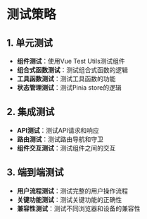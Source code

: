 # 测试策略

## 1. 单元测试

- **组件测试**：使用Vue Test Utils测试组件
- **组合式函数测试**：测试组合式函数的逻辑
- **工具函数测试**：测试工具函数的功能
- **状态管理测试**：测试Pinia store的逻辑

## 2. 集成测试

- **API测试**：测试API请求和响应
- **路由测试**：测试路由导航和守卫
- **组件交互测试**：测试组件之间的交互

## 3. 端到端测试

- **用户流程测试**：测试完整的用户操作流程
- **关键功能测试**：测试关键功能的正确性
- **兼容性测试**：测试不同浏览器和设备的兼容性
